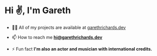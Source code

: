<h1 align="">Hi ✌️, I'm Gareth </h1>

- 👨‍💻 All of my projects are available at [garethrichards.dev](garethrichards.dev)

- 📫 How to reach me **hi@garethrichards.dev**

- ⚡ Fun fact **I'm also an actor and musician with international credits.**

